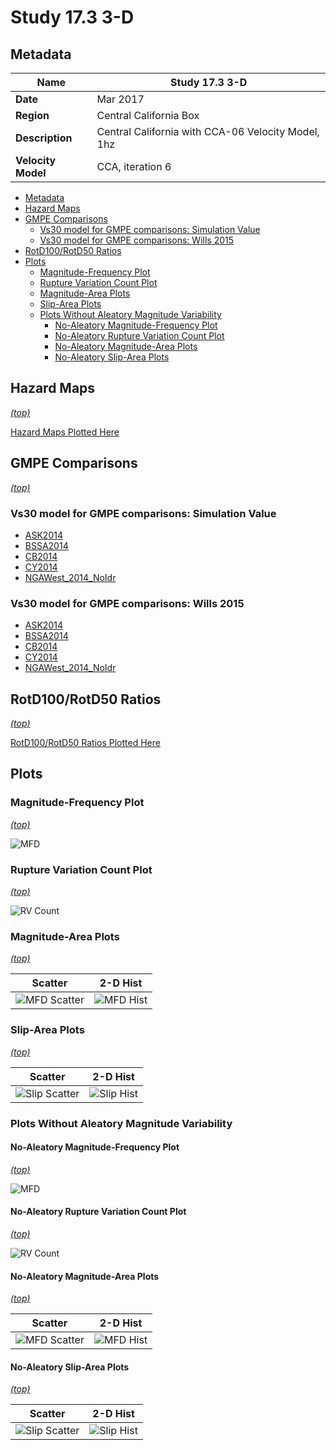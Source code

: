 # Study 17.3 3-D
## Metadata
| **Name** | Study 17.3 3-D |
|-----|-----|
| **Date** | Mar 2017 |
| **Region** | Central California Box |
| **Description** | Central California with CCA-06 Velocity Model, 1hz |
| **Velocity Model** | CCA, iteration 6 |

* [Metadata](#metadata)
* [Hazard Maps](#hazard-maps)
* [GMPE Comparisons](#gmpe-comparisons)
  * [Vs30 model for GMPE comparisons: Simulation Value](#vs30-model-for-gmpe-comparisons-simulation-value)
  * [Vs30 model for GMPE comparisons: Wills 2015](#vs30-model-for-gmpe-comparisons-wills-2015)
* [RotD100/RotD50 Ratios](#rotd100rotd50-ratios)
* [Plots](#plots)
  * [Magnitude-Frequency Plot](#magnitude-frequency-plot)
  * [Rupture Variation Count Plot](#rupture-variation-count-plot)
  * [Magnitude-Area Plots](#magnitude-area-plots)
  * [Slip-Area Plots](#slip-area-plots)
  * [Plots Without Aleatory Magnitude Variability](#plots-without-aleatory-magnitude-variability)
    * [No-Aleatory Magnitude-Frequency Plot](#no-aleatory-magnitude-frequency-plot)
    * [No-Aleatory Rupture Variation Count Plot](#no-aleatory-rupture-variation-count-plot)
    * [No-Aleatory Magnitude-Area Plots](#no-aleatory-magnitude-area-plots)
    * [No-Aleatory Slip-Area Plots](#no-aleatory-slip-area-plots)

## Hazard Maps
*[(top)](#study-173-3-d)*

[Hazard Maps Plotted Here](hazard_maps/)

## GMPE Comparisons
*[(top)](#study-173-3-d)*

### Vs30 model for GMPE comparisons: Simulation Value

* [ASK2014](gmpe_comparisons_ASK2014_Vs30Simulation/)
* [BSSA2014](gmpe_comparisons_BSSA2014_Vs30Simulation/)
* [CB2014](gmpe_comparisons_CB2014_Vs30Simulation/)
* [CY2014](gmpe_comparisons_CY2014_Vs30Simulation/)
* [NGAWest_2014_NoIdr](gmpe_comparisons_NGAWest_2014_NoIdr_Vs30Simulation/)
### Vs30 model for GMPE comparisons: Wills 2015

* [ASK2014](gmpe_comparisons_ASK2014_Vs30Wills2015/)
* [BSSA2014](gmpe_comparisons_BSSA2014_Vs30Wills2015/)
* [CB2014](gmpe_comparisons_CB2014_Vs30Wills2015/)
* [CY2014](gmpe_comparisons_CY2014_Vs30Wills2015/)
* [NGAWest_2014_NoIdr](gmpe_comparisons_NGAWest_2014_NoIdr_Vs30Wills2015/)

## RotD100/RotD50 Ratios
*[(top)](#study-173-3-d)*

[RotD100/RotD50 Ratios Plotted Here](rotd_ratio_comparisons/)

## Plots
### Magnitude-Frequency Plot
*[(top)](#study-173-3-d)*

![MFD](resources/mfd.png)
### Rupture Variation Count Plot
*[(top)](#study-173-3-d)*

![RV Count](resources/rv_count.png)
### Magnitude-Area Plots
*[(top)](#study-173-3-d)*

| Scatter | 2-D Hist |
|-----|-----|
| ![MFD Scatter](resources/mag_area.png) | ![MFD Hist](resources/mag_area_hist2D.png) |
### Slip-Area Plots
*[(top)](#study-173-3-d)*

| Scatter | 2-D Hist |
|-----|-----|
| ![Slip Scatter](resources/slip_area.png) | ![Slip Hist](resources/slip_area_hist2D.png) |
### Plots Without Aleatory Magnitude Variability
#### No-Aleatory Magnitude-Frequency Plot
*[(top)](#study-173-3-d)*

![MFD](resources/mfd_no_aleatory.png)
#### No-Aleatory Rupture Variation Count Plot
*[(top)](#study-173-3-d)*

![RV Count](resources/rv_count_no_aleatory.png)
#### No-Aleatory Magnitude-Area Plots
*[(top)](#study-173-3-d)*

| Scatter | 2-D Hist |
|-----|-----|
| ![MFD Scatter](resources/mag_area_no_aleatory.png) | ![MFD Hist](resources/mag_area_no_aleatory_hist2D.png) |
#### No-Aleatory Slip-Area Plots
*[(top)](#study-173-3-d)*

| Scatter | 2-D Hist |
|-----|-----|
| ![Slip Scatter](resources/slip_area_no_aleatory.png) | ![Slip Hist](resources/slip_area_no_aleatory_hist2D.png) |
